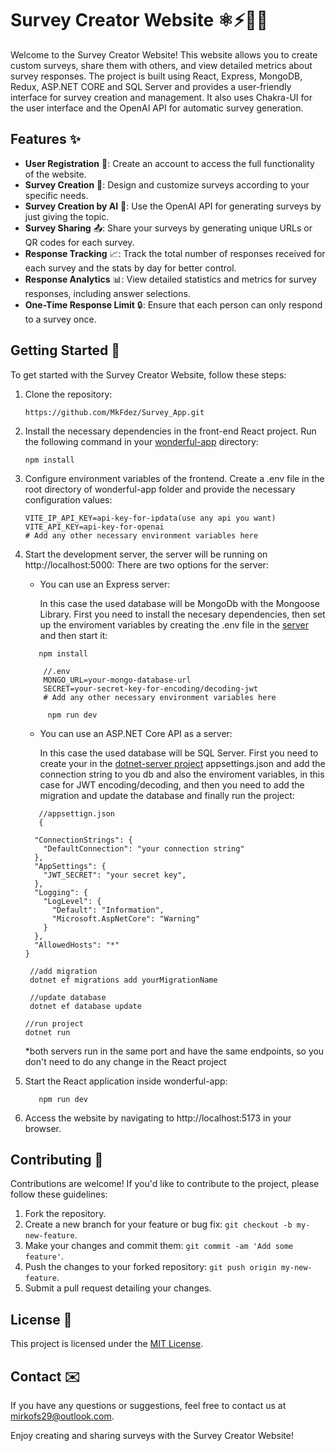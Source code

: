 # Survey Creator Website ⚛️⚡🍃🤖

Welcome to the Survey Creator Website! This website allows you to create custom surveys, share them with others, and view detailed metrics about survey responses. The project is built using React, Express, MongoDB, Redux, ASP.NET CORE and SQL Server and provides a user-friendly interface for survey creation and management. It also uses Chakra-UI for the user interface and the OpenAI API for automatic survey generation.

## Features ✨

- **User Registration** 📝: Create an account to access the full functionality of the website.
- **Survey Creation** 🎨: Design and customize surveys according to your specific needs.
- **Survey Creation by AI** 🧠: Use the OpenAI API for generating surveys by just giving the topic.
- **Survey Sharing** 📤: Share your surveys by generating unique URLs or QR codes for each survey.
- **Response Tracking** 📈: Track the total number of responses received for each survey and the stats by day for better control.
- **Response Analytics** 📊: View detailed statistics and metrics for survey responses, including answer selections.
- **One-Time Response Limit** 🔒: Ensure that each person can only respond to a survey once.

## Getting Started 🚀

To get started with the Survey Creator Website, follow these steps:

1. Clone the repository:

   ```shell
   https://github.com/MkFdez/Survey_App.git
2. Install the necessary dependencies in the front-end React project. Run the following command in your [wonderful-app](wonderful-app) directory:

   ```shell
   npm install
3. Configure environment variables of the frontend. Create a .env file in the root directory of wonderful-app folder and provide the necessary configuration values:

    ```plaintext
    VITE_IP_API_KEY=api-key-for-ipdata(use any api you want)
    VITE_API_KEY=api-key-for-openai
    # Add any other necessary environment variables here
4. Start the development server, the server will be running on http://localhost:5000:
   There are two options for the server:
   
   - You can use an Express server:
   
      In this case the used database will be MongoDb with the Mongoose Library. First you need to install the necesary dependencies, then set up the enviroment variables by creating the .env file in the [server](server) and then start it:

   ```shell
      npm install
   ```
   ```plaintext
       //.env
       MONGO_URL=your-mongo-database-url
       SECRET=your-secret-key-for-encoding/decoding-jwt
       # Add any other necessary environment variables here
   ```
   ```shell
        npm run dev
    ```
    - You can use an ASP.NET Core API as a server:
   
      In this case the used database will be SQL Server. First you need to create your in the [dotnet-server project](dotnet-server/dotnet-server) appsettings.json and add the connection string to you db and also the enviroment variables, in this case for JWT encoding/decoding, and then you need to add the migration and update the database and finally run the project:
   ```plaintext
      //appsettign.json
      {

     "ConnectionStrings": {
       "DefaultConnection": "your connection string"
     },
     "AppSettings": {
       "JWT_SECRET": "your secret key",
     },
     "Logging": {
       "LogLevel": {
         "Default": "Information",
         "Microsoft.AspNetCore": "Warning"
       }
     },
     "AllowedHosts": "*"
   }
   ```
     ```shell
      //add migration
      dotnet ef migrations add yourMigrationName
     ```
     ```shell
      //update database
      dotnet ef database update
     ```
     ```shell
     //run project
     dotnet run
     ```
   *both servers run in the same port and have the same endpoints, so you don't need to do any change in the React project

6. Start the React application inside wonderful-app:

   ```shell
      npm run dev
   ```
7. Access the website by navigating to http://localhost:5173 in your browser.

## Contributing 🤝

Contributions are welcome! If you'd like to contribute to the project, please follow these guidelines:

1. Fork the repository.
2. Create a new branch for your feature or bug fix: `git checkout -b my-new-feature`.
3. Make your changes and commit them: `git commit -am 'Add some feature'`.
4. Push the changes to your forked repository: `git push origin my-new-feature`.
5. Submit a pull request detailing your changes.

## License 📄

This project is licensed under the [MIT License](LICENSE.md).

## Contact ✉️

If you have any questions or suggestions, feel free to contact us at [mirkofs29@outlook.com](mailto:your-email@example.com).

Enjoy creating and sharing surveys with the Survey Creator Website!

